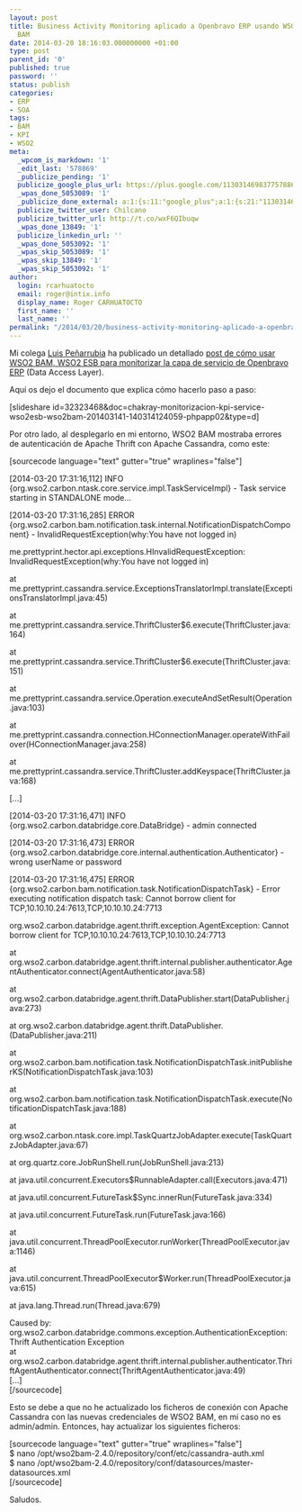 ```yaml
---
layout: post
title: Business Activity Monitoring aplicado a Openbravo ERP usando WSO2 ESB y WSO2
  BAM
date: 2014-03-20 18:16:03.000000000 +01:00
type: post
parent_id: '0'
published: true
password: ''
status: publish
categories:
- ERP
- SOA
tags:
- BAM
- KPI
- WSO2
meta:
  _wpcom_is_markdown: '1'
  _edit_last: '578869'
  _publicize_pending: '1'
  publicize_google_plus_url: https://plus.google.com/113031469837757886298/posts/7T3TtrmMstR
  _wpas_done_5053089: '1'
  _publicize_done_external: a:1:{s:11:"google_plus";a:1:{s:21:"113031469837757886298";b:1;}}
  publicize_twitter_user: Chilcano
  publicize_twitter_url: http://t.co/wxF6QIbuqw
  _wpas_done_13849: '1'
  publicize_linkedin_url: ''
  _wpas_done_5053092: '1'
  _wpas_skip_5053089: '1'
  _wpas_skip_13849: '1'
  _wpas_skip_5053092: '1'
author:
  login: rcarhuatocto
  email: roger@intix.info
  display_name: Roger CARHUATOCTO
  first_name: ''
  last_name: ''
permalink: "/2014/03/20/business-activity-monitoring-aplicado-a-openbravo-erp-usando-wso2-esb-y-wso2-bam/"
---
```

Mi colega [Luis Peñarrubia](http://www.linkedin.com/in/luispenarrubia "Luis Peñarrubia @ LinkedIn") ha publicado un detallado [post de cómo usar WSO2 BAM, WSO2 ESB para monitorizar la capa de servicio de Openbravo ERP](http://luispenarrubia.wordpress.com/2014/03/15/monitorizar-business-services-usando-wso2-esb-y-wso2-bam/ "Monitorizar Business Services usando WSO2 ESB y WSO2 BAM") (Data Access Layer).

  


Aquí os dejo el documento que explica cómo hacerlo paso a paso:

  


[slideshare id=32323468&doc=chakray-monitorizacion-kpi-service-wso2esb-wso2bam-201403141-140314124059-phpapp02&type=d]

  


Por otro lado, al desplegarlo en mi entorno, WSO2 BAM mostraba errores de autenticación de Apache Thrift con Apache Cassandra, como este:

  


[sourcecode language="text" gutter="true" wraplines="false"] 

  


[2014-03-20 17:31:16,112] INFO {org.wso2.carbon.ntask.core.service.impl.TaskServiceImpl} - Task service starting in STANDALONE mode...  
  
[2014-03-20 17:31:16,285] ERROR {org.wso2.carbon.bam.notification.task.internal.NotificationDispatchComponent} - InvalidRequestException(why:You have not logged in)  
  
me.prettyprint.hector.api.exceptions.HInvalidRequestException: InvalidRequestException(why:You have not logged in)  
  
at me.prettyprint.cassandra.service.ExceptionsTranslatorImpl.translate(ExceptionsTranslatorImpl.java:45)  
  
at me.prettyprint.cassandra.service.ThriftCluster$6.execute(ThriftCluster.java:164)  
  
at me.prettyprint.cassandra.service.ThriftCluster$6.execute(ThriftCluster.java:151)  
  
at me.prettyprint.cassandra.service.Operation.executeAndSetResult(Operation.java:103)  
  
at me.prettyprint.cassandra.connection.HConnectionManager.operateWithFailover(HConnectionManager.java:258)  
  
at me.prettyprint.cassandra.service.ThriftCluster.addKeyspace(ThriftCluster.java:168)

  


[...]

  


[2014-03-20 17:31:16,471] INFO {org.wso2.carbon.databridge.core.DataBridge} - admin connected  
  
[2014-03-20 17:31:16,473] ERROR {org.wso2.carbon.databridge.core.internal.authentication.Authenticator} - wrong userName or password  
  
[2014-03-20 17:31:16,475] ERROR {org.wso2.carbon.bam.notification.task.NotificationDispatchTask} - Error executing notification dispatch task: Cannot borrow client for TCP,10.10.10.24:7613,TCP,10.10.10.24:7713  
  
org.wso2.carbon.databridge.agent.thrift.exception.AgentException: Cannot borrow client for TCP,10.10.10.24:7613,TCP,10.10.10.24:7713  
  
at org.wso2.carbon.databridge.agent.thrift.internal.publisher.authenticator.AgentAuthenticator.connect(AgentAuthenticator.java:58)  
  
at org.wso2.carbon.databridge.agent.thrift.DataPublisher.start(DataPublisher.java:273)  
  
at org.wso2.carbon.databridge.agent.thrift.DataPublisher.<init>(DataPublisher.java:211)  
  
at org.wso2.carbon.bam.notification.task.NotificationDispatchTask.initPublisherKS(NotificationDispatchTask.java:103)  
  
at org.wso2.carbon.bam.notification.task.NotificationDispatchTask.execute(NotificationDispatchTask.java:188)  
  
at org.wso2.carbon.ntask.core.impl.TaskQuartzJobAdapter.execute(TaskQuartzJobAdapter.java:67)  
  
at org.quartz.core.JobRunShell.run(JobRunShell.java:213)  
  
at java.util.concurrent.Executors$RunnableAdapter.call(Executors.java:471)  
  
at java.util.concurrent.FutureTask$Sync.innerRun(FutureTask.java:334)  
  
at java.util.concurrent.FutureTask.run(FutureTask.java:166)  
  
at java.util.concurrent.ThreadPoolExecutor.runWorker(ThreadPoolExecutor.java:1146)  
  
at java.util.concurrent.ThreadPoolExecutor$Worker.run(ThreadPoolExecutor.java:615)  
  
at java.lang.Thread.run(Thread.java:679)  
  
Caused by: org.wso2.carbon.databridge.commons.exception.AuthenticationException: Thrift Authentication Exception  
at org.wso2.carbon.databridge.agent.thrift.internal.publisher.authenticator.ThriftAgentAuthenticator.connect(ThriftAgentAuthenticator.java:49)  
[...]  
[/sourcecode]

Esto se debe a que no he actualizado los ficheros de conexión con Apache Cassandra con las nuevas credenciales de WSO2 BAM, en mi caso no es admin/admin. Entonces, hay actualizar los siguientes ficheros:

[sourcecode language="text" gutter="true" wraplines="false"]  
$ nano /opt/wso2bam-2.4.0/repository/conf/etc/cassandra-auth.xml  
$ nano /opt/wso2bam-2.4.0/repository/conf/datasources/master-datasources.xml  
[/sourcecode]

Saludos.
